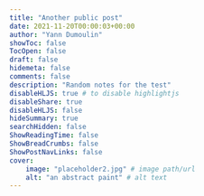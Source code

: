 ```yaml
---
title: "Another public post"
date: 2021-11-20T00:00:03+00:00
author: "Yann Dumoulin"
showToc: false
TocOpen: false
draft: false
hidemeta: false
comments: false
description: "Random notes for the test"
disableHLJS: true # to disable highlightjs
disableShare: true
disableHLJS: false
hideSummary: true
searchHidden: false
ShowReadingTime: false
ShowBreadCrumbs: false
ShowPostNavLinks: false
cover:
    image: "placeholder2.jpg" # image path/url
    alt: "an abstract paint" # alt text
---
```


<!--more-->


